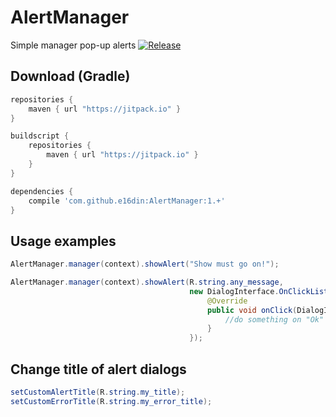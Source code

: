 # AlertManager
Simple manager pop-up alerts
[![Release](https://jitpack.io/v/e16din/AlertManager.svg)](https://jitpack.io/#e16din/AlertManager)

## Download (Gradle)

```groovy
repositories {
    maven { url "https://jitpack.io" }
}

buildscript {
    repositories {
        maven { url "https://jitpack.io" }
    }
}

dependencies {
    compile 'com.github.e16din:AlertManager:1.+'
}
```

## Usage examples

```java
AlertManager.manager(context).showAlert("Show must go on!");

AlertManager.manager(context).showAlert(R.string.any_message,
                                        new DialogInterface.OnClickListener() {
                                            @Override
                                            public void onClick(DialogInterface dialog, int which) {
                                                //do something on "Ok" button click
                                            }
                                        });
```

## Change title of alert dialogs
```java
setCustomAlertTitle(R.string.my_title);
setCustomErrorTitle(R.string.my_error_title);
```